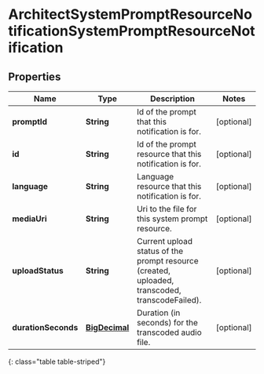 # ArchitectSystemPromptResourceNotificationSystemPromptResourceNotification


## Properties

| Name | Type | Description | Notes |
| ------------ | ------------- | ------------- | ------------- |
| **promptId** | **String** | Id of the prompt that this notification is for. |  [optional] |
| **id** | **String** | Id of the prompt resource that this notification is for. |  [optional] |
| **language** | **String** | Language resource that this notification is for. |  [optional] |
| **mediaUri** | **String** | Uri to the file for this system prompt resource. |  [optional] |
| **uploadStatus** | **String** | Current upload status of the prompt resource (created, uploaded, transcoded, transcodeFailed). |  [optional] |
| **durationSeconds** | [**BigDecimal**](BigDecimal) | Duration (in seconds) for the transcoded audio file. |  [optional] |
{: class="table table-striped"}



